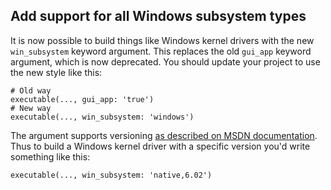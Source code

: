 ## Add support for all Windows subsystem types

It is now possible to build things like Windows kernel drivers with
the new `win_subsystem` keyword argument. This replaces the old
`gui_app` keyword argument, which is now deprecated. You should update
your project to use the new style like this:

```meson
# Old way
executable(..., gui_app: 'true')
# New way
executable(..., win_subsystem: 'windows')
```

The argument supports versioning [as described on MSDN
documentation](https://docs.microsoft.com/en-us/cpp/build/reference/subsystem-specify-subsystem).
Thus to build a Windows kernel driver with a specific version you'd
write something like this:

```meson
executable(..., win_subsystem: 'native,6.02')
```
